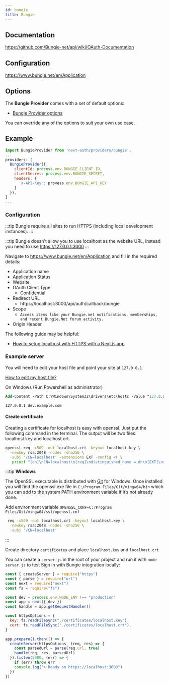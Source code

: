 ```yaml
---
id: bungie
title: Bungie
---
```


## Documentation

https://github.com/Bungie-net/api/wiki/OAuth-Documentation

## Configuration

https://www.bungie.net/en/Application

## Options

The **Bungie Provider** comes with a set of default options:

- [Bungie Provider options](https://github.com/nextauthjs/next-auth/blob/main/src/providers/bungie.js)

You can override any of the options to suit your own use case.

## Example

```js
import BungieProvider from 'next-auth/providers/bungie';
...
providers: [
  BungieProvider({
    clientId: process.env.BUNGIE_CLIENT_ID,
    clientSecret: process.env.BUNGIE_SECRET,
    headers: {
      'X-API-Key': provess.env.BUNGIE_API_KEY
    }
  }),
]
...
```

### Configuration

:::tip
Bungie require all sites to run HTTPS (including local development instances).
:::

:::tip
Bungie doesn't allow you to use localhost as the website URL, instead you need to use https://127.0.0.1:3000
:::

Navigate to https://www.bungie.net/en/Application and fill in the required details:

- Application name
- Application Status
- Website
- OAuth Client Type
  - Confidential
- Redirect URL
  - https://localhost:3000/api/auth/callback/bungie
- Scope
  - `Access items like your Bungie.net notifications, memberships, and recent Bungie.Net forum activity.`
- Origin Header

The following guide may be helpful:

- [How to setup localhost with HTTPS with a Next.js app](https://medium.com/@anMagpie/secure-your-local-development-server-with-https-next-js-81ac6b8b3d68)

### Example server

You will need to edit your host file and point your site at `127.0.0.1`

[How to edit my host file?](https://phoenixnap.com/kb/how-to-edit-hosts-file-in-windows-mac-or-linux)

On Windows (Run Powershell as administrator)

```ps
Add-Content -Path C:\Windows\System32\drivers\etc\hosts -Value "127.0.0.1`tdev.example.com" -Force
```

```
127.0.0.1 dev.example.com
```

#### Create certificate

Creating a certificate for localhost is easy with openssl. Just put the following command in the terminal. The output will be two files: localhost.key and localhost.crt.

```bash
openssl req -x509 -out localhost.crt -keyout localhost.key \
  -newkey rsa:2048 -nodes -sha256 \
  -subj '/CN=localhost' -extensions EXT -config <( \
   printf "[dn]\nCN=localhost\n[req]\ndistinguished_name = dn\n[EXT]\nsubjectAltName=DNS:localhost\nkeyUsage=digitalSignature\nextendedKeyUsage=serverAuth")
```

:::tip
**Windows**

The OpenSSL executable is distributed with [Git](https://git-scm.com/download/win]9) for Windows.
Once installed you will find the openssl.exe file in `C:/Program Files/Git/mingw64/bin` which you can add to the system PATH environment variable if it’s not already done.

Add environment variable `OPENSSL_CONF=C:/Program Files/Git/mingw64/ssl/openssl.cnf`

```bash
 req -x509 -out localhost.crt -keyout localhost.key \
  -newkey rsa:2048 -nodes -sha256 \
  -subj '/CN=localhost'
```

:::

Create directory `certificates` and place `localhost.key` and `localhost.crt`

You can create a `server.js` in the root of your project and run it with `node server.js` to test Sign in with Bungie integration locally:

```js
const { createServer } = require("https")
const { parse } = require("url")
const next = require("next")
const fs = require("fs")

const dev = process.env.NODE_ENV !== "production"
const app = next({ dev })
const handle = app.getRequestHandler()

const httpsOptions = {
  key: fs.readFileSync("./certificates/localhost.key"),
  cert: fs.readFileSync("./certificates/localhost.crt"),
}

app.prepare().then(() => {
  createServer(httpsOptions, (req, res) => {
    const parsedUrl = parse(req.url, true)
    handle(req, res, parsedUrl)
  }).listen(3000, (err) => {
    if (err) throw err
    console.log("> Ready on https://localhost:3000")
  })
})
```
